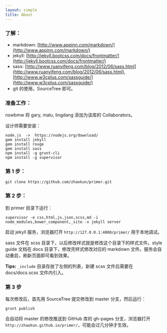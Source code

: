 ```yaml
---
layout: simple
title: About
---
```


### 了解：

* markdown: [http://www.appinn.com/markdown/](http://www.appinn.com/markdown/)
* jekyll: [http://jekyll.bootcss.com/docs/frontmatter/](http://jekyll.bootcss.com/docs/frontmatter/)
* sass: [http://www.ruanyifeng.com/blog/2012/06/sass.html](http://www.ruanyifeng.com/blog/2012/06/sass.html), [http://www.w3cplus.com/sassguide/](http://www.w3cplus.com/sassguide/)
* git 的使用，SourceTree 即可。


### 准备工作：

nswbmw 将 gary, malu, lingdang 添加为该库的 Collaborators。

设计师需要安装：

    node.js  ->  https://nodejs.org/download/
    gem install jekyll
    gem install rouge
    gem install sass
    npm install -g grunt-cli
    npm install -g supervisor

### 第 1 步：

    git clone https://github.com/zhaokun/primer.git

### 第 2 步：

到 primer 目录下运行：

    supervisor -e css,html,js,json,scss,md -i node_modules,bower_component,_site -x jekyll server

启动 jekyll 服务，浏览器打开 `http://127.0.0.1:4000/primer/` 用于本地调试。

sass 文件在 scss 目录下，以后修改样式就是修改这个目录下的样式文件。style guide 文档在 docs 目录下，修改完样式修改对应的 markdown 文件。服务会自动重启，刷新页面即可看到效果。

**Tips:** `_include` 目录存放了左侧的列表，新建 scss 文件后需要在 docs/docs.scss 文件内引入。

### 第 3 步

每次修改后，首先用 SourceTree 提交修改到 master 分支，然后运行：

    grunt publish

会自动将 master 的修改推送到 GitHub 库的 gh-pages 分支，浏览器打开 `http://zhaokun.github.io/primer/`，可能会过几分钟才生效。
